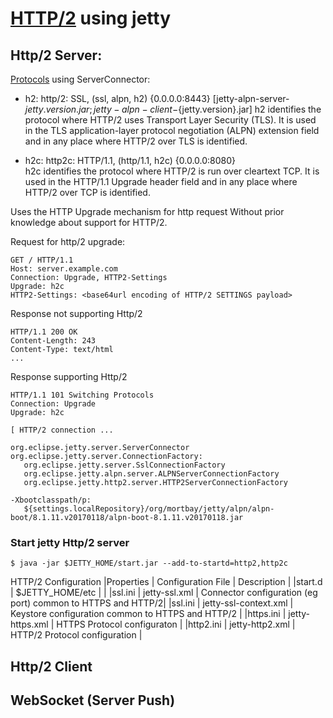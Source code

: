 # [HTTP/2](https://en.wikipedia.org/wiki/HTTP/2) using jetty

## Http/2 Server:

[Protocols](https://http2.github.io/http2-spec/) using ServerConnector:
- h2: http/2: SSL, (ssl, alpn, h2) {0.0.0.0:8443} [jetty-alpn-server-${jetty.version}.jar;jetty-alpn-client-${jetty.version}.jar]
h2 identifies the protocol where HTTP/2 uses Transport Layer Security (TLS). 
It is used in the TLS application-layer protocol negotiation (ALPN) extension
field and in any place where HTTP/2 over TLS is identified.

- h2c: http2c: HTTP/1.1, (http/1.1, h2c) {0.0.0.0:8080}  
h2c identifies the protocol where HTTP/2 is run over cleartext TCP. It is used in 
the HTTP/1.1 Upgrade header field and in any place where HTTP/2 over TCP is identified.

Uses the HTTP Upgrade mechanism for http request Without prior knowledge about support for HTTP/2.

Request for http/2 upgrade:
```
GET / HTTP/1.1
Host: server.example.com
Connection: Upgrade, HTTP2-Settings
Upgrade: h2c
HTTP2-Settings: <base64url encoding of HTTP/2 SETTINGS payload>
```

Response not supporting Http/2
```
HTTP/1.1 200 OK
Content-Length: 243
Content-Type: text/html
...
```

Response supporting Http/2
```
HTTP/1.1 101 Switching Protocols
Connection: Upgrade
Upgrade: h2c

[ HTTP/2 connection ...
```

```
org.eclipse.jetty.server.ServerConnector
org.eclipse.jetty.server.ConnectionFactory:
   org.eclipse.jetty.server.SslConnectionFactory
   org.eclipse.jetty.alpn.server.ALPNServerConnectionFactory
   org.eclipse.jetty.http2.server.HTTP2ServerConnectionFactory
   
-Xbootclasspath/p:
   ${settings.localRepository}/org/mortbay/jetty/alpn/alpn-boot/8.1.11.v20170118/alpn-boot-8.1.11.v20170118.jar
```

### Start jetty Http/2 server
```
$ java -jar $JETTY_HOME/start.jar --add-to-startd=http2,http2c
```

HTTP/2 Configuration
|Properties |	Configuration File | Description |
|start.d 	| $JETTY_HOME/etc 	| |
|ssl.ini |	jetty-ssl.xml |	Connector configuration (eg port) common to HTTPS and HTTP/2|
|ssl.ini |	jetty-ssl-context.xml |	Keystore  configuration common to HTTPS and HTTP/2 |
|https.ini |	jetty-https.xml |	HTTPS Protocol configuraton |
|http2.ini |	jetty-http2.xml |	HTTP/2 Protocol configuration |


## Http/2 Client

## WebSocket (Server Push)
